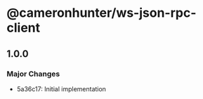 # @cameronhunter/ws-json-rpc-client

## 1.0.0

### Major Changes

-   5a36c17: Initial implementation
